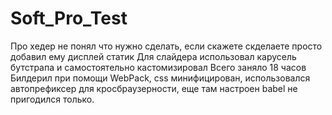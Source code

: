 # Soft_Pro_Test
Про хедер не понял что нужно сделать, если скажете скделаете просто добавил ему дисплей статик
Для слайдера использовал карусель бутстрапа и самостоятельно кастомизировал
Всего заняло 18 часов
Билдерил при помощи WebPack, css минифицирован, использовался автопрефиксер для кросбраузерности, еще там настроен babel не пригодился только.
